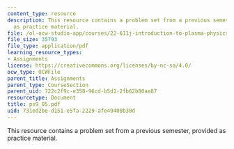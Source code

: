 ```yaml
---
content_type: resource
description: This resource contains a problem set from a previous semester, provided
  as practice material.
file: /ol-ocw-studio-app/courses/22-611j-introduction-to-plasma-physics-i-fall-2006/731ed2bed151e5fa2229afe49400b30d_ps9_05.pdf
file_size: 35793
file_type: application/pdf
learning_resource_types:
- Assignments
license: https://creativecommons.org/licenses/by-nc-sa/4.0/
ocw_type: OCWFile
parent_title: Assignments
parent_type: CourseSection
parent_uid: 722c2f9c-e358-96cd-b5d1-2fb62b80ae87
resourcetype: Document
title: ps9_05.pdf
uid: 731ed2be-d151-e5fa-2229-afe49400b30d
---
```

This resource contains a problem set from a previous semester, provided as practice material.